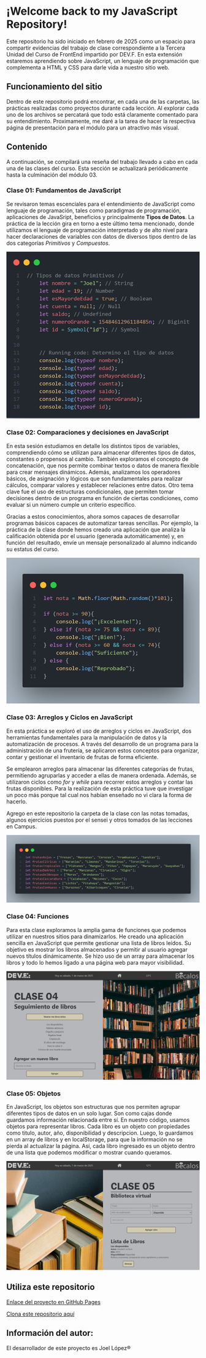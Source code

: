 # ¡Welcome back to my JavaScript Repository!

Este repositorio ha sido iniciado en febrero de 2025 como un espacio para compartir evidencias del trabajo de clase correspondiente a la Tercera Unidad del Curso de FrontEnd impartido por DEV.F. En esta extensión estaremos aprendiendo sobre JavaScript, un lenguaje de programación que complementa a HTML y CSS para darle vida a nuestro sitio web.

## Funcionamiento del sitio
Dentro de este repositorio podrá encontrar, en cada una de las carpetas, las prácticas realizadas como proyectos durante cada lección. 
Al explorar cada uno de los archivos se percatará que todo está claramente comentado para su entendimiento.
Proximamente, me daré a la tarea de hacer la respectiva página de presentación para el módulo para un atractivo más visual.

## Contenido
A continuación, se compilará una reseña del trabajo llevado a cabo en cada una de las clases del curso. Esta sección se actualizará periódicamente hasta la culminación del módulo 03.

### Clase 01: Fundamentos de JavaScript
Se revisaron temas escenciales para el entendimiento de JavaScript como lenguaje de programación, tales como paradigmas de programación, aplicaciones de JavaSript, beneficios y principalmente **Tipos de Datos**.
La práctica de la lección gira en torno a este último tema mencionado, donde utilizamos el lenguaje de programación interpretado y de alto nivel para hacer declaraciones de variables con datos de diversos tipos dentro de las dos categorías *Primitivos* y *Compuestos*.

![Código de Clase01](./img/codeclase01.png)

### Clase 02: Comparaciones y decisiones en JavaScript
En esta sesión estudiamos en detalle los distintos tipos de variables, comprendiendo cómo se utilizan para almacenar diferentes tipos de datos, constantes o propensos al cambio. También exploramos el concepto de concatenación, que nos permite combinar textos o datos de manera flexible para crear mensajes dinámicos. Además, analizamos los operadores básicos, de asignación y lógicos que son fundamentales para realizar cálculos, comparar valores y establecer relaciones entre datos. Otro tema clave fue el uso de estructuras condicionales, que permiten tomar decisiones dentro de un programa en función de ciertas condiciones, como evaluar si un número cumple un criterio específico. 

Gracias a estos conocimientos, ahora somos capaces de desarrollar programas básicos capaces de automatizar tareas sencillas. Por ejemplo, la práctica de la clase donde hemos creado una aplicación que analiza la calificación obtenida por el usuario (generada automáticamente) y, en función del resultado, envíe un mensaje personalizado al alumno indicando su estatus del curso.

![Código de Clase01](./img/codeclase02.png)

### Clase 03: Arreglos y Ciclos en JavaScript
En esta práctica se exploró el uso de arreglos y ciclos en JavaScript, dos herramientas fundamentales para la manipulación de datos y la automatización de procesos. A través del desarrollo de un programa para la administración de una frutería, se aplicaron estos conceptos para organizar, contar y gestionar el inventario de frutas de forma eficiente.

Se emplearon arreglos para almacenar las diferentes categorías de frutas, permitiendo agruparlas y acceder a ellas de manera ordenada. Además, se utilizaron ciclos como *for* y *while* para recorrer estos arreglos y contar las frutas disponibles. Para la realización de esta práctica tuve que investigar un poco más porque tal cual nos habían enseñado no vi clara la forma de hacerlo.

Agrego en este repositorio la carpeta de la clase con las notas tomadas, algunos ejercicios puestos por el sensei y otros tomados de las lecciones en Campus.

![Código de Clase01](./img/codeclase03.png)

### Clase 04: Funciones
Para esta clase exploramos la amplia gama de funciones que podemos utilizar en nuestros sitios para dinamizarlos. He creado una aplicación sencilla en JavaScript que permite gestionar una lista de libros leídos. Su objetivo es mostrar los libros almacenados y permitir al usuario agregar nuevos títulos dinámicamente.
Se hizo uso de un array para almacenar los libros y todo lo hemos ligado a una página web para mayor visibilidad.

![Imagen Clase04](./img/imgclase04.png)

### Clase 05: Objetos
En JavaScript, los objetos son estructuras que nos permiten agrupar diferentes tipos de datos en un solo lugar. Son como cajas donde guardamos información relacionada entre sí.
En nuestro código, usamos objetos para representar libros. Cada libro es un objeto con propiedades como titulo, autor, año, disponibilidad y descripcion.
Luego, lo guardamos en un array de libros y en localStorage, para que la información no se pierda al actualizar la página. Así, cada libro ingresado es un objeto dentro de una lista que podemos modificar o mostrar cuando queramos. 

![Imagen Clase05](./img/imgclase05.png)




## Utiliza este repositorio
[Enlace del proyecto en GitHub Pages](https://mrinvaderlop.github.io/Modulo03-JS/)

[Clona este repositorio aquí](https://github.com/MrInvaderLop/Modulo03-JS)

## Información del autor:
El desarrollador de este proyecto es Joel López&reg;
